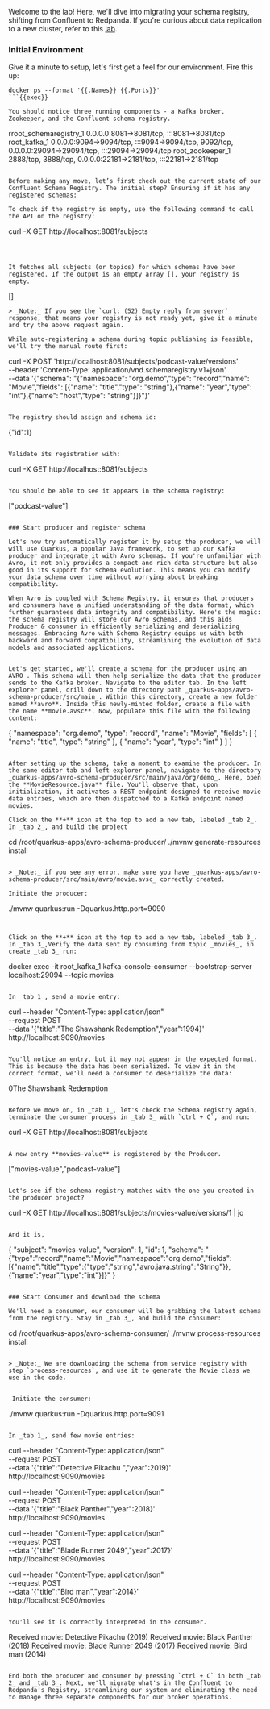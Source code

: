 Welcome to the lab! Here, we'll dive into migrating your schema registry, shifting from Confluent to Redpanda. If you're curious about data replication to a new cluster, refer to this [lab](https://killercoda.com/redpanda/scenario/mm2-1-replication).

### Initial Environment
Give it a minute to setup, let's first get a feel for our environment. Fire this up:
```
docker ps --format '{{.Names}} {{.Ports}}'
```{{exec}}

You should notice three running components - a Kafka broker, Zookeeper, and the Confluent schema registry. 
```
rroot_schemaregistry_1 0.0.0.0:8081->8081/tcp, :::8081->8081/tcp
root_kafka_1 0.0.0.0:9094->9094/tcp, :::9094->9094/tcp, 9092/tcp, 0.0.0.0:29094->29094/tcp, :::29094->29094/tcp
root_zookeeper_1 2888/tcp, 3888/tcp, 0.0.0.0:22181->2181/tcp, :::22181->2181/tcp
```

Before making any move, let’s first check out the current state of our Confluent Schema Registry. The initial step? Ensuring if it has any registered schemas:

To check if the registry is empty, use the following command to call the API on the registry:

```
curl -X GET http://localhost:8081/subjects
```{{exec}}



It fetches all subjects (or topics) for which schemas have been registered. If the output is an empty array [], your registry is empty.
```
[]
```
> _Note:_ If you see the `curl: (52) Empty reply from server` response, that means your registry is not ready yet, give it a minute and try the above request again.

While auto-registering a schema during topic publishing is feasible, we'll try the manual route first:

```
curl -X POST 'http://localhost:8081/subjects/podcast-value/versions' \
--header 'Content-Type: application/vnd.schemaregistry.v1+json' \
--data '{"schema": "{\"namespace\": \"org.demo\",\"type\": \"record\",\"name\": \"Movie\",\"fields\": [{\"name\": \"title\",\"type\": \"string\"},{\"name\": \"year\",\"type\": \"int\"},{\"name\": \"host\",\"type\": \"string\"}]}"}'
```{{exec}}

The registry should assign and schema id:
```
{"id":1}
```

Validate its registration with:
```
curl -X GET http://localhost:8081/subjects
```{{exec}}

You should be able to see it appears in the schema registry:
```
["podcast-value"]
```

### Start producer and register schema

Let's now try automatically register it by setup the producer, we will will use Quarkus, a popular Java framework, to set up our Kafka producer and integrate it with Avro schemas. If you're unfamiliar with Avro, it not only provides a compact and rich data structure but also good in its support for schema evolution. This means you can modify your data schema over time without worrying about breaking compatibility.

When Avro is coupled with Schema Registry, it ensures that producers and consumers have a unified understanding of the data format, which further guarantees data integrity and compatibility. Here's the magic: the schema registry will store our Avro schemas, and this aids Producer & consumer in efficiently serializing and deserializing messages. Embracing Avro with Schema Registry equips us with both backward and forward compatibility, streamlining the evolution of data models and associated applications.


Let's get started, we'll create a schema for the producer using an AVRO . This schema will then help serialize the data that the producer sends to the Kafka broker. Navigate to the editor tab. In the left explorer panel, drill down to the directory path _quarkus-apps/avro-schema-producer/src/main_. Within this directory, create a new folder named **avro**. Inside this newly-minted folder, create a file with the name **movie.avsc**. Now, populate this file with the following content:
```
{
  "namespace": "org.demo",
  "type": "record",
  "name": "Movie",
  "fields": [
    {
      "name": "title",
      "type": "string"
    },
    {
      "name": "year",
      "type": "int"
    }
  ]
}
```{{copy}}

After setting up the schema, take a moment to examine the producer. In the same editor tab and left explorer panel, navigate to the directory _quarkus-apps/avro-schema-producer/src/main/java/org/demo_. Here, open the **MovieResource.java** file. You'll observe that, upon initialization, it activates a REST endpoint designed to receive movie data entries, which are then dispatched to a Kafka endpoint named movies.

Click on the **+** icon at the top to add a new tab, labeled _tab 2_. In _tab 2_, and build the project

```
cd /root/quarkus-apps/avro-schema-producer/
./mvnw generate-resources install
```{{exec}}

> _Note:_ if you see any error, make sure you have _quarkus-apps/avro-schema-producer/src/main/avro/movie.avsc_ correctly created.

Initiate the producer:
```
./mvnw quarkus:run -Dquarkus.http.port=9090
```{{exec}}


Click on the **+** icon at the top to add a new tab, labeled _tab 3_. In _tab 3_,Verify the data sent by consuming from topic _movies_, in create _tab 3_ run:
```
docker exec -it root_kafka_1 kafka-console-consumer --bootstrap-server localhost:29094 --topic movies 
```{{exec}}

In _tab 1_, send a movie entry:
```
curl --header "Content-Type: application/json" \
  --request POST \
  --data '{"title":"The Shawshank Redemption","year":1994}' \
  http://localhost:9090/movies
```{{exec}}

You'll notice an entry, but it may not appear in the expected format. This is because the data has been serialized. To view it in the correct format, we'll need a consumer to deserialize the data:
```
0The Shawshank Redemption
```

Before we move on, in _tab 1_, let's check the Schema registry again, terminate the consumer process in _tab 3_ with `ctrl + C`, and run:
```
curl -X GET http://localhost:8081/subjects
```{{exec}}

A new entry **movies-value** is registered by the Producer.
```
["movies-value","podcast-value"]
```

Let's see if the schema registry matches with the one you created in the producer project?
```
curl -X GET http://localhost:8081/subjects/movies-value/versions/1 | jq
```{{exec}}

And it is, 
```
{
  "subject": "movies-value",
  "version": 1,
  "id": 1,
  "schema": "{\"type\":\"record\",\"name\":\"Movie\",\"namespace\":\"org.demo\",\"fields\":[{\"name\":\"title\",\"type\":{\"type\":\"string\",\"avro.java.string\":\"String\"}},{\"name\":\"year\",\"type\":\"int\"}]}"
}
```

### Start Consumer and download the schema

We'll need a consumer, our consumer will be grabbing the latest schema from the registry. Stay in _tab 3_, and build the consumer:
```
cd /root/quarkus-apps/avro-schema-consumer/
./mvnw process-resources install
```{{exec}}

> _Note:_ We are downloading the schema from service registry with step `process-resources`, and use it to generate the Movie class we use in the code.


 Initiate the consumer:
```
./mvnw quarkus:run -Dquarkus.http.port=9091
```{{exec}}

In _tab 1_, send few movie entries:

```
curl --header "Content-Type: application/json" \
  --request POST \
  --data '{"title":"Detective Pikachu ","year":2019}' \
  http://localhost:9090/movies

curl --header "Content-Type: application/json" \
  --request POST \
  --data '{"title":"Black Panther","year":2018}' \
  http://localhost:9090/movies

curl --header "Content-Type: application/json" \
  --request POST \
  --data '{"title":"Blade Runner 2049","year":2017}' \
  http://localhost:9090/movies

curl --header "Content-Type: application/json" \
  --request POST \
  --data '{"title":"Bird man","year":2014}' \
  http://localhost:9090/movies

```{{exec}}

You'll see it is correctly interpreted in the consumer. 
```
Received movie: Detective Pikachu  (2019)
Received movie: Black Panther (2018)
Received movie: Blade Runner 2049 (2017)
Received movie: Bird man (2014)
```

End both the producer and consumer by pressing `ctrl + C` in both _tab 2_ and _tab 3_. Next, we'll migrate what's in the Confluent to Redpanda's Registry, streamlining our system and eliminating the need to manage three separate components for our broker operations.